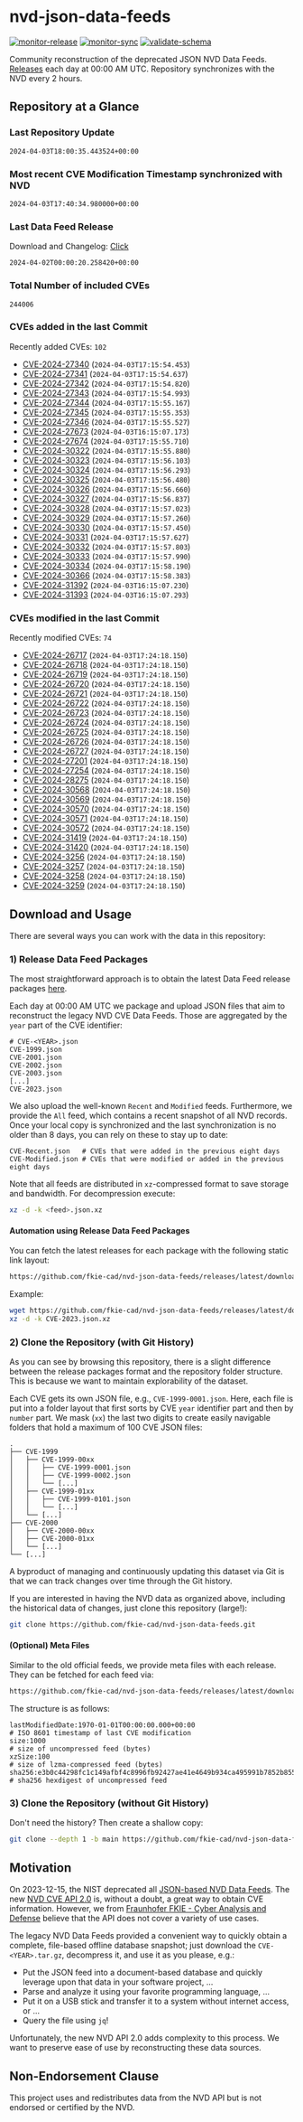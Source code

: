 # nvd-json-data-feeds

[![monitor-release](https://github.com/fkie-cad/nvd-json-data-feeds/actions/workflows/monitor_release.yml/badge.svg)](https://github.com/fkie-cad/nvd-json-data-feeds/actions/workflows/monitor_release.yml)
[![monitor-sync](https://github.com/fkie-cad/nvd-json-data-feeds/actions/workflows/monitor_sync.yml/badge.svg)](https://github.com/fkie-cad/nvd-json-data-feeds/actions/workflows/monitor_sync.yml)
[![validate-schema](https://github.com/fkie-cad/nvd-json-data-feeds/actions/workflows/validate_schema.yml/badge.svg)](https://github.com/fkie-cad/nvd-json-data-feeds/actions/workflows/validate_schema.yml)

Community reconstruction of the deprecated JSON NVD Data Feeds.
[Releases](https://github.com/fkie-cad/nvd-json-data-feeds/releases/latest) each day at 00:00 AM UTC.
Repository synchronizes with the NVD every 2 hours.

## Repository at a Glance

### Last Repository Update

```plain
2024-04-03T18:00:35.443524+00:00
```

### Most recent CVE Modification Timestamp synchronized with NVD

```plain
2024-04-03T17:40:34.980000+00:00
```

### Last Data Feed Release

Download and Changelog: [Click](https://github.com/fkie-cad/nvd-json-data-feeds/releases/latest)

```plain
2024-04-02T00:00:20.258420+00:00
```

### Total Number of included CVEs

```plain
244006
```

### CVEs added in the last Commit

Recently added CVEs: `102`

- [CVE-2024-27340](CVE-2024/CVE-2024-273xx/CVE-2024-27340.json) (`2024-04-03T17:15:54.453`)
- [CVE-2024-27341](CVE-2024/CVE-2024-273xx/CVE-2024-27341.json) (`2024-04-03T17:15:54.637`)
- [CVE-2024-27342](CVE-2024/CVE-2024-273xx/CVE-2024-27342.json) (`2024-04-03T17:15:54.820`)
- [CVE-2024-27343](CVE-2024/CVE-2024-273xx/CVE-2024-27343.json) (`2024-04-03T17:15:54.993`)
- [CVE-2024-27344](CVE-2024/CVE-2024-273xx/CVE-2024-27344.json) (`2024-04-03T17:15:55.167`)
- [CVE-2024-27345](CVE-2024/CVE-2024-273xx/CVE-2024-27345.json) (`2024-04-03T17:15:55.353`)
- [CVE-2024-27346](CVE-2024/CVE-2024-273xx/CVE-2024-27346.json) (`2024-04-03T17:15:55.527`)
- [CVE-2024-27673](CVE-2024/CVE-2024-276xx/CVE-2024-27673.json) (`2024-04-03T16:15:07.173`)
- [CVE-2024-27674](CVE-2024/CVE-2024-276xx/CVE-2024-27674.json) (`2024-04-03T17:15:55.710`)
- [CVE-2024-30322](CVE-2024/CVE-2024-303xx/CVE-2024-30322.json) (`2024-04-03T17:15:55.880`)
- [CVE-2024-30323](CVE-2024/CVE-2024-303xx/CVE-2024-30323.json) (`2024-04-03T17:15:56.103`)
- [CVE-2024-30324](CVE-2024/CVE-2024-303xx/CVE-2024-30324.json) (`2024-04-03T17:15:56.293`)
- [CVE-2024-30325](CVE-2024/CVE-2024-303xx/CVE-2024-30325.json) (`2024-04-03T17:15:56.480`)
- [CVE-2024-30326](CVE-2024/CVE-2024-303xx/CVE-2024-30326.json) (`2024-04-03T17:15:56.660`)
- [CVE-2024-30327](CVE-2024/CVE-2024-303xx/CVE-2024-30327.json) (`2024-04-03T17:15:56.837`)
- [CVE-2024-30328](CVE-2024/CVE-2024-303xx/CVE-2024-30328.json) (`2024-04-03T17:15:57.023`)
- [CVE-2024-30329](CVE-2024/CVE-2024-303xx/CVE-2024-30329.json) (`2024-04-03T17:15:57.260`)
- [CVE-2024-30330](CVE-2024/CVE-2024-303xx/CVE-2024-30330.json) (`2024-04-03T17:15:57.450`)
- [CVE-2024-30331](CVE-2024/CVE-2024-303xx/CVE-2024-30331.json) (`2024-04-03T17:15:57.627`)
- [CVE-2024-30332](CVE-2024/CVE-2024-303xx/CVE-2024-30332.json) (`2024-04-03T17:15:57.803`)
- [CVE-2024-30333](CVE-2024/CVE-2024-303xx/CVE-2024-30333.json) (`2024-04-03T17:15:57.990`)
- [CVE-2024-30334](CVE-2024/CVE-2024-303xx/CVE-2024-30334.json) (`2024-04-03T17:15:58.190`)
- [CVE-2024-30366](CVE-2024/CVE-2024-303xx/CVE-2024-30366.json) (`2024-04-03T17:15:58.383`)
- [CVE-2024-31392](CVE-2024/CVE-2024-313xx/CVE-2024-31392.json) (`2024-04-03T16:15:07.230`)
- [CVE-2024-31393](CVE-2024/CVE-2024-313xx/CVE-2024-31393.json) (`2024-04-03T16:15:07.293`)


### CVEs modified in the last Commit

Recently modified CVEs: `74`

- [CVE-2024-26717](CVE-2024/CVE-2024-267xx/CVE-2024-26717.json) (`2024-04-03T17:24:18.150`)
- [CVE-2024-26718](CVE-2024/CVE-2024-267xx/CVE-2024-26718.json) (`2024-04-03T17:24:18.150`)
- [CVE-2024-26719](CVE-2024/CVE-2024-267xx/CVE-2024-26719.json) (`2024-04-03T17:24:18.150`)
- [CVE-2024-26720](CVE-2024/CVE-2024-267xx/CVE-2024-26720.json) (`2024-04-03T17:24:18.150`)
- [CVE-2024-26721](CVE-2024/CVE-2024-267xx/CVE-2024-26721.json) (`2024-04-03T17:24:18.150`)
- [CVE-2024-26722](CVE-2024/CVE-2024-267xx/CVE-2024-26722.json) (`2024-04-03T17:24:18.150`)
- [CVE-2024-26723](CVE-2024/CVE-2024-267xx/CVE-2024-26723.json) (`2024-04-03T17:24:18.150`)
- [CVE-2024-26724](CVE-2024/CVE-2024-267xx/CVE-2024-26724.json) (`2024-04-03T17:24:18.150`)
- [CVE-2024-26725](CVE-2024/CVE-2024-267xx/CVE-2024-26725.json) (`2024-04-03T17:24:18.150`)
- [CVE-2024-26726](CVE-2024/CVE-2024-267xx/CVE-2024-26726.json) (`2024-04-03T17:24:18.150`)
- [CVE-2024-26727](CVE-2024/CVE-2024-267xx/CVE-2024-26727.json) (`2024-04-03T17:24:18.150`)
- [CVE-2024-27201](CVE-2024/CVE-2024-272xx/CVE-2024-27201.json) (`2024-04-03T17:24:18.150`)
- [CVE-2024-27254](CVE-2024/CVE-2024-272xx/CVE-2024-27254.json) (`2024-04-03T17:24:18.150`)
- [CVE-2024-28275](CVE-2024/CVE-2024-282xx/CVE-2024-28275.json) (`2024-04-03T17:24:18.150`)
- [CVE-2024-30568](CVE-2024/CVE-2024-305xx/CVE-2024-30568.json) (`2024-04-03T17:24:18.150`)
- [CVE-2024-30569](CVE-2024/CVE-2024-305xx/CVE-2024-30569.json) (`2024-04-03T17:24:18.150`)
- [CVE-2024-30570](CVE-2024/CVE-2024-305xx/CVE-2024-30570.json) (`2024-04-03T17:24:18.150`)
- [CVE-2024-30571](CVE-2024/CVE-2024-305xx/CVE-2024-30571.json) (`2024-04-03T17:24:18.150`)
- [CVE-2024-30572](CVE-2024/CVE-2024-305xx/CVE-2024-30572.json) (`2024-04-03T17:24:18.150`)
- [CVE-2024-31419](CVE-2024/CVE-2024-314xx/CVE-2024-31419.json) (`2024-04-03T17:24:18.150`)
- [CVE-2024-31420](CVE-2024/CVE-2024-314xx/CVE-2024-31420.json) (`2024-04-03T17:24:18.150`)
- [CVE-2024-3256](CVE-2024/CVE-2024-32xx/CVE-2024-3256.json) (`2024-04-03T17:24:18.150`)
- [CVE-2024-3257](CVE-2024/CVE-2024-32xx/CVE-2024-3257.json) (`2024-04-03T17:24:18.150`)
- [CVE-2024-3258](CVE-2024/CVE-2024-32xx/CVE-2024-3258.json) (`2024-04-03T17:24:18.150`)
- [CVE-2024-3259](CVE-2024/CVE-2024-32xx/CVE-2024-3259.json) (`2024-04-03T17:24:18.150`)


## Download and Usage

There are several ways you can work with the data in this repository:

### 1) Release Data Feed Packages

The most straightforward approach is to obtain the latest Data Feed release packages [here](https://github.com/fkie-cad/nvd-json-data-feeds/releases/latest).

Each day at 00:00 AM UTC we package and upload JSON files that aim to reconstruct the legacy NVD CVE Data Feeds.
Those are aggregated by the `year` part of the CVE identifier:

```
# CVE-<YEAR>.json
CVE-1999.json
CVE-2001.json
CVE-2002.json
CVE-2003.json
[...]
CVE-2023.json
```

We also upload the well-known `Recent` and `Modified` feeds.
Furthermore, we provide the `All` feed, which contains a recent snapshot of all NVD records.
Once your local copy is synchronized and the last synchronization is no older than 8 days, you can rely on these to stay up to date:

```plain
CVE-Recent.json   # CVEs that were added in the previous eight days
CVE-Modified.json # CVEs that were modified or added in the previous eight days
```

Note that all feeds are distributed in `xz`-compressed format to save storage and bandwidth.
For decompression execute:

```sh
xz -d -k <feed>.json.xz
```

#### Automation using Release Data Feed Packages

You can fetch the latest releases for each package with the following static link layout:

```sh
https://github.com/fkie-cad/nvd-json-data-feeds/releases/latest/download/CVE-<YEAR>.json.xz
```

Example:

```sh
wget https://github.com/fkie-cad/nvd-json-data-feeds/releases/latest/download/CVE-2023.json.xz
xz -d -k CVE-2023.json.xz
```

### 2) Clone the Repository (with Git History)

As you can see by browsing this repository, there is a slight difference between the release packages format and the repository folder structure.
This is because we want to maintain explorability of the dataset.

Each CVE gets its own JSON file, e.g., `CVE-1999-0001.json`.
Here, each file is put into a folder layout that first sorts by CVE `year` identifier part and then by `number` part.
We mask (`xx`) the last two digits to create easily navigable folders that hold a maximum of 100 CVE JSON files:

```plain
.
├── CVE-1999
│   ├── CVE-1999-00xx
│   │   ├── CVE-1999-0001.json
│   │   ├── CVE-1999-0002.json
│   │   └── [...]
│   ├── CVE-1999-01xx
│   │   ├── CVE-1999-0101.json
│   │   └── [...]
│   └── [...]
├── CVE-2000
│   ├── CVE-2000-00xx
│   ├── CVE-2000-01xx
│   └── [...]
└── [...]
```

A byproduct of managing and continuously updating this dataset via Git is that we can track changes over time through the Git history.

If you are interested in having the NVD data as organized above, including the historical data of changes, just clone this repository (large!):

```sh
git clone https://github.com/fkie-cad/nvd-json-data-feeds.git
```

#### (Optional) Meta Files

Similar to the old official feeds, we provide meta files with each release. They can be fetched for each feed via:

```sh
https://github.com/fkie-cad/nvd-json-data-feeds/releases/latest/download/CVE-<YEAR>.meta
```

The structure is as follows:

```plain
lastModifiedDate:1970-01-01T00:00:00.000+00:00                          # ISO 8601 timestamp of last CVE modification
size:1000                                                               # size of uncompressed feed (bytes)
xzSize:100                                                              # size of lzma-compressed feed (bytes)
sha256:e3b0c44298fc1c149afbf4c8996fb92427ae41e4649b934ca495991b7852b855 # sha256 hexdigest of uncompressed feed
```

### 3) Clone the Repository (without Git History)

Don't need the history? Then create a shallow copy:

```sh
git clone --depth 1 -b main https://github.com/fkie-cad/nvd-json-data-feeds.git
```

## Motivation

On 2023-12-15, the NIST deprecated all [JSON-based NVD Data Feeds](https://nvd.nist.gov/vuln/data-feeds#divRetirementBanner-1).
The new [NVD CVE API 2.0](https://nvd.nist.gov/developers/vulnerabilities) is, without a doubt, a great way to obtain CVE information.
However, we from [Fraunhofer FKIE - Cyber Analysis and Defense](https://www.fkie.fraunhofer.de/en/departments/cad.html) believe that the API does not cover a variety of use cases.

The legacy NVD Data Feeds provided a convenient way to quickly obtain a complete, file-based offline database snapshot; just download the `CVE-<YEAR>.tar.gz`, decompress it, and use it as you please, e.g.:

- Put the JSON feed into a document-based database and quickly leverage upon that data in your software project, ...
- Parse and analyze it using your favorite programming language, ...
- Put it on a USB stick and transfer it to a system without internet access, or ...
- Query the file using `jq`!

Unfortunately, the new NVD API 2.0 adds complexity to this process.
We want to preserve ease of use by reconstructing these data sources.

## Non-Endorsement Clause

This project uses and redistributes data from the NVD API but is not endorsed or certified by the NVD.
